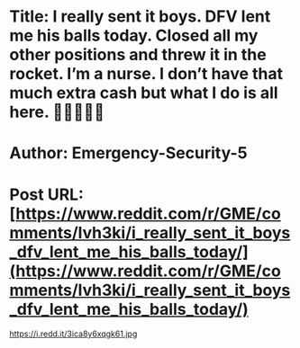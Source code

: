 # Title: I really sent it boys. DFV lent me his balls today. Closed all my other positions and threw it in the rocket. I’m a nurse. I don’t have that much extra cash but what I do is all here. 🤘🏼💎🚀🌒
# Author: Emergency-Security-5
# Post URL: [https://www.reddit.com/r/GME/comments/lvh3ki/i_really_sent_it_boys_dfv_lent_me_his_balls_today/](https://www.reddit.com/r/GME/comments/lvh3ki/i_really_sent_it_boys_dfv_lent_me_his_balls_today/)


https://i.redd.it/3ica8y6xqgk61.jpg
